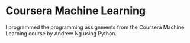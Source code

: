 # Coursera Machine Learning
I programmed the programming assignments from the Coursera Machine Learning course by Andrew Ng using Python.
